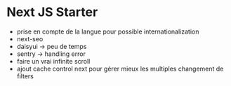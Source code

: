 # Next JS Starter

- prise en compte de la langue pour possible internationalization
- next-seo
- daisyui -> peu de temps
- sentry -> handling error
- faire un vrai infinite scroll
- ajout cache control next pour gérer mieux les multiples changement de filters